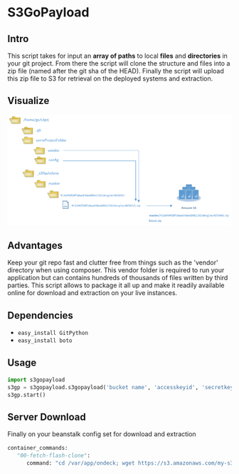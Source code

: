 S3GoPayload
===============

Intro
-------------------------
This script takes for input an **array of paths** to local **files** and **directories** in your git project. From there the script will clone the structure and files into a zip file (named after the git sha of the HEAD). Finally the script will upload this zip file to S3 for retrieval on the deployed systems and extraction.

Visualize
-------------------------
![diagram](https://github.com/garagesocial/gs-s3gopayload/blob/master/doc/diagram.PNG?raw=true)

Advantages
-------------------------
Keep your git repo fast and clutter free from things such as the 'vendor' directory when using composer. This vendor folder is required to run your application but can contains hundreds of thousands of files written by third parties. This script allows to package it all up and make it readily available online for download and extraction on your live instances.

Dependencies
-------------------------
* `easy_install GitPython`
* `easy_install boto`

Usage
-------------------------
```python
import s3gopayload
s3gp = s3gopayload.s3gopayload('bucket name', 'accesskeyid', 'secretkey', '/home/gs/srp3j', ['someProjectFolder/vendo', 'someProjectFolder/config' ]
s3gp.start()
```

Server Download
-------------------------
Finally on your beanstalk config set for download and extraction
```python
container_commands:
   "00-fetch-flash-clone":
      command: "cd /var/app/ondeck; wget https://s3.amazonaws.com/my-s3/latest.zip; unzip latest.zip; rm latest.zip"
```
